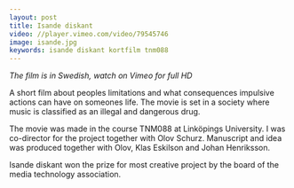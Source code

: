 ```yaml
---
layout: post
title: Isande diskant
video: //player.vimeo.com/video/79545746
image: isande.jpg
keywords: isande diskant kortfilm tnm088
---
```

*The film is in Swedish, watch on Vimeo for full HD*

A short film about peoples limitations and what consequences impulsive actions can have on someones life.
The movie is set in a society where music is classified as an illegal and dangerous drug.

The movie was made in the course TNM088 at Linköpings University. I was co-director for the project together with Olov Schurz. Manuscript and idea was produced together with Olov, Klas Eskilson and Johan Henriksson.

Isande diskant won the prize for most creative project by the board of the media technology association.
